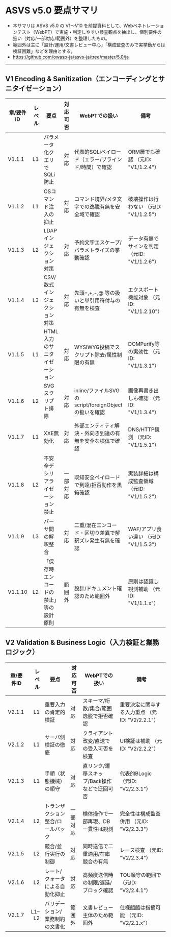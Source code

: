 # ASVS v5.0 要点サマリ
- 本サマリは ASVS v5.0 の V1〜V10 を前提資料として、Webペネトレーションテスト（WebPT）で実施・判定しやすい検査観点を抽出し、個別要件の扱い（対応/一部対応/範囲外）を整理したもの。
- 範囲外は主に「設計/運用/文書レビュー中心」「構成監査のみで実挙動からは検証困難」などを理由とする。
- https://github.com/owasp-ja/asvs-ja/tree/master/5.0/ja
---

## V1 Encoding & Sanitization（エンコーディングとサニタイゼーション）
| 章/要件ID | レベル | 要点 | 対応可否 | WebPTでの扱い | 備考 |
|---|---:|---|---|---|---|
| V1.1.1 | L1 | パラメータ化クエリでSQLi防止 | 対応 | 代表的SQLiペイロード（エラー/ブラインド/時間）で確認 | ORM層でも確認 （元ID: "V1/1.2.4"） |
| V1.1.2 | L1 | OSコマンド注入の抑止 | 対応 | コマンド境界/メタ文字での逸脱有無を安全域で確認 | 破壊操作は行わない （元ID: "V1/1.2.5"） |
| V1.1.3 | L2 | LDAPインジェクション対策 | 対応 | 予約文字エスケープ/パラメトライズの挙動確認 | データ有無でサインを判定 （元ID: "V1/1.2.6"） |
| V1.1.4 | L3 | CSV/数式インジェクション対策 | 対応 | 先頭=,+,-,@ 等の扱いと単引用符付与の有無を検査 | エクスポート機能対象 （元ID: "V1/1.2.10"） |
| V1.1.5 | L1 | HTML入力のサニタイゼーション | 対応 | WYSIWYG投稿でスクリプト除去/属性制限の有無 | DOMPurify等の実効性 （元ID: "V1/1.3.1"） |
| V1.1.6 | L2 | SVGスクリプト排除 | 対応 | inline/ファイルSVGのscript/foreignObjectの扱いを確認 | 画像再書き出しも確認 （元ID: "V1/1.3.4"） |
| V1.1.7 | L1 | XXE無効化 | 対応 | 外部エンティティ解決・外向き到達の有無を安全な検体で確認 | DNS/HTTP観測 （元ID: "V1/1.5.1"） |
| V1.1.8 | L2 | 不安全デシリアライゼーション禁止 | 一部対応 | 既知安全ペイロードで到達/拒否動作を黒箱確認 | 実装詳細は構成監査領域 （元ID: "V1/1.5.2"） |
| V1.1.9 | L3 | パーサ間の解釈整合 | 対応 | 二重/混在エンコード・区切り差異で解釈ズレ発生有無を確認 | WAF/アプリ食い違い （元ID: "V1/1.5.3"） |
| V1.1.10 | L2 | 「保存時エンコードの禁止」等の設計原則 | 範囲外 | 設計/ドキュメント確認のため範囲外 | 原則は認識し観測補助 （元ID: "V1/1.1.x"） |

## V2 Validation & Business Logic（入力検証と業務ロジック）
| 章/要件ID | レベル | 要点 | 対応可否 | WebPTでの扱い | 備考 |
|---|---:|---|---|---|---|
| V2.1.1 | L1 | 重要入力の肯定的検証 | 対応 | スキーマ/桁数/集合/範囲逸脱で拒否確認 | 重要決定に関与する入力重点 （元ID: "V2/2.2.1"） |
| V2.1.2 | L1 | サーバ側検証の徹底 | 対応 | クライアント改変/直送での受入可否を検査 | UI検証は補助 （元ID: "V2/2.2.2"） |
| V2.1.3 | L1 | 手順（状態機械）の順守 | 対応 | 直リンク/遷移スキップ/Back操作などで迂回可否 | 代表的BLogic （元ID: "V2/2.3.1"） |
| V2.1.4 | L2 | トランザクション整合/ロールバック | 一部対応 | 検体操作で一部再現、DB一貫性は観測 | 完全性は構成監査併用 （元ID: "V2/2.3.3"） |
| V2.1.5 | L2 | 競合/並行実行の制御 | 対応 | 同時送信で二重適用/在庫競合の有無 | レース検査 （元ID: "V2/2.3.4"） |
| V2.1.6 | L2 | レート/クォータによる自動化抑止 | 対応 | 高頻度送信時の制限/遅延/ブロック確認 | TOU順守の範囲で （元ID: "V2/2.4.1"） |
| V2.1.7 | L1–L2 | バリデーション/業務制約の文書化 | 範囲外 | 文書レビュー主体のため範囲外 | 仕様齟齬は指摘可能 （元ID: "V2/2.1.x"） |